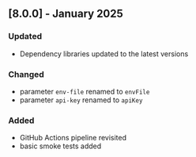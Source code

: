 ## [8.0.0] - January 2025

### Updated

- Dependency libraries updated to the latest versions

### Changed

- parameter `env-file` renamed to `envFile`
- parameter `api-key` renamed to `apiKey`

### Added

- GitHub Actions pipeline revisited
- basic smoke tests added